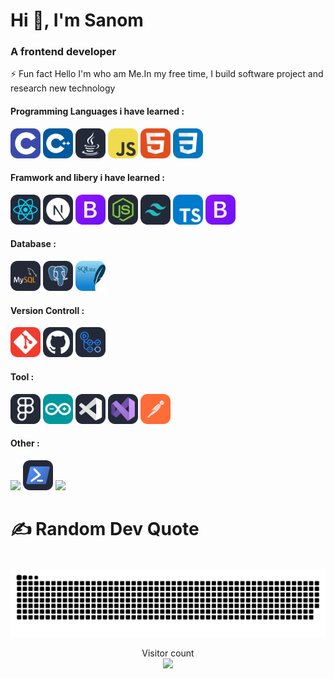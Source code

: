 <h1 align="left">Hi 👋, I'm Sanom </h1>
<h3 align="left">A frontend developer</h3>
<p>⚡ Fun fact Hello I'm who am Me.In my free time, I build software project and research new technology</p>
<h4 align="left">Programming Languages i have learned :  </h4>
<p align="left">
     <img src="https://github.com/tandpfun/skill-icons/raw/main/icons/C.svg" width="48"> 
     <img src="https://github.com/tandpfun/skill-icons/raw/main/icons/CPP.svg" width="48"> 
     <img src="https://github.com/tandpfun/skill-icons/raw/main/icons/Java-Dark.svg" width="48"> 
     <img src="https://github.com/tandpfun/skill-icons/raw/main/icons/JavaScript.svg" width="48"> 
     <img src="https://github.com/tandpfun/skill-icons/raw/main/icons/HTML.svg" width="48"> 
     <img src="https://github.com/tandpfun/skill-icons/raw/main/icons/CSS.svg" width="48"> 
</p>
<h4 align="left">Framwork and libery i have learned : </h4>
<p align="left">
     <img src="https://github.com/tandpfun/skill-icons/raw/main/icons/React-Dark.svg" width="48"> 
     <img src="https://github.com/tandpfun/skill-icons/raw/main/icons/NextJS-Dark.svg" width="48"> 
     <img src="https://github.com/tandpfun/skill-icons/raw/main/icons/Bootstrap.svg" width="48"> 
     <img src="https://github.com/tandpfun/skill-icons/raw/main/icons/NodeJS-Dark.svg" width="48"> 
     <img src="https://github.com/tandpfun/skill-icons/raw/main/icons/TailwindCSS-Dark.svg" width="48"> 
     <img src="https://github.com/tandpfun/skill-icons/raw/main/icons/TypeScript.svg" width="48"> 
     <img src="https://github.com/tandpfun/skill-icons/raw/main/icons/Bootstrap.svg" width="48"> 
</p>
<h4 align="left">Database : </h4>
<p align="left">
     <img src="https://github.com/tandpfun/skill-icons/raw/main/icons/MySQL-Dark.svg" width="48"> 
     <img src="https://github.com/tandpfun/skill-icons/raw/main/icons/PostgreSQL-Dark.svg" width="48"> 
     <img src="https://github.com/tandpfun/skill-icons/raw/main/icons/SQLite.svg" width="48"> 
</p>
<h4 align="left">Version Controll :</h4>
<p align="left">
     <img src="https://github.com/tandpfun/skill-icons/raw/main/icons/Git.svg" width="48"> 
     <img src="https://github.com/tandpfun/skill-icons/raw/main/icons/Github-Dark.svg" width="48">     
     <img src="https://github.com/tandpfun/skill-icons/raw/main/icons/GithubActions-Dark.svg" width="48"> 
</p>
<h4 align="left">Tool :</h4>
<p align="left">
     <img src="https://github.com/tandpfun/skill-icons/raw/main/icons/Figma-Dark.svg" width="48"> 
     <img src="https://github.com/tandpfun/skill-icons/raw/main/icons/Arduino.svg" width="48"> 
     <img src="https://github.com/tandpfun/skill-icons/raw/main/icons/VSCode-Dark.svg" width="48"> 
     <img src="https://github.com/tandpfun/skill-icons/raw/main/icons/VisualStudio-Dark.svg" width="48"> 
     <img src="https://github.com/tandpfun/skill-icons/raw/main/icons/Postman.svg" width="48"> 
</p>
<h4 align="left">Other :</h4>
<p align="left">
     <img src="https://github.com/tandpfun/skill-icons/raw/main/icons/Npm-Dark.svg" width="48"> 
     <img src="https://github.com/tandpfun/skill-icons/raw/main/icons/Powershell-Dark.svg" width="48"> 
     <img src="https://github.com/tandpfun/skill-icons/raw/main/icons/Windows-Dark.svg" width="48"> 
</p>

<h1>✍️ Random Dev Quote </h1>
<a target="_blank" rel="noopener noreferrer nofollow" href="https://camo.githubusercontent.com/540b7ddca5ec8693e939aac37b3ef6cbf509820e7624de69e8e0c4a9b00c8831/68747470733a2f2f71756f7465732d6769746875622d726561646d652e76657263656c2e6170702f6170693f747970653d686f72697a6f6e74616c267468656d653d746f6b796f6e69676874"><img src="https://camo.githubusercontent.com/540b7ddca5ec8693e939aac37b3ef6cbf509820e7624de69e8e0c4a9b00c8831/68747470733a2f2f71756f7465732d6769746875622d726561646d652e76657263656c2e6170702f6170693f747970653d686f72697a6f6e74616c267468656d653d746f6b796f6e69676874" alt="" data-canonical-src="https://quotes-github-readme.vercel.app/api?type=horizontal&amp;theme=tokyonight" style="max-width: 100%;"></a>
<a href="#"><img src="https://raw.githubusercontent.com/MuyleangIng/MuyleangIng/main/q.svg" style="max-width: 100%;"></a>
<p align="center" dir="auto"> 
  Visitor count<br>
  <a target="_blank" rel="noopener noreferrer nofollow" href="https://camo.githubusercontent.com/40be67f38ec93f31bc6ced1937ffa81ff2022df53338a09c7417c3c1ea331941/68747470733a2f2f70726f66696c652d636f756e7465722e676c697463682e6d652f6265676f696e67746f2f636f756e742e737667"><img src="https://camo.githubusercontent.com/40be67f38ec93f31bc6ced1937ffa81ff2022df53338a09c7417c3c1ea331941/68747470733a2f2f70726f66696c652d636f756e7465722e676c697463682e6d652f6265676f696e67746f2f636f756e742e737667" data-canonical-src="https://profile-counter.glitch.me/begoingto/count.svg" style="max-width: 100%;"></a>
</p>
<img src="https://camo.githubusercontent.com/661e7c299f023c556af56e6be6d7a83a5aaba8be95f9227818e04eb79cbb2840/68747470733a2f2f6769746875622d726561646d652d73746174732e76657263656c2e6170702f6170692f746f702d6c616e67732f3f757365726e616d653d4d75796c65616e67496e67267468656d653d746f6b796f6e6967687426686964655f626f726465723d66616c736526696e636c7564655f616c6c5f636f6d6d6974733d7472756526636f756e745f707269766174653d74727565266c61796f75743d636f6d70616374" alt="" data-canonical-src="https://github-readme-stats.vercel.app/api/top-langs/?username=MuyleangIng&amp;theme=tokyonight&amp;hide_border=false&amp;include_all_commits=true&amp;count_private=true&amp;layout=compact" style="max-width: 100%;">
